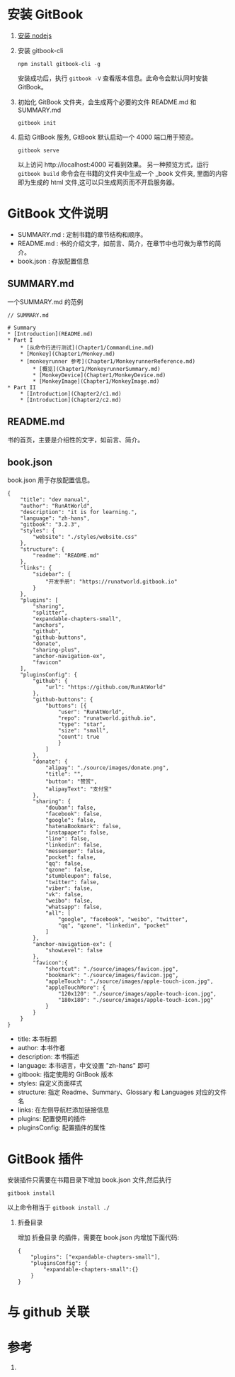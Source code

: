 # 安装 GitBook

1. [安装 nodejs](../dev/webui/nodejs.md)

1. 安装 gitbook-cli
    ```
    npm install gitbook-cli -g
    ```

    安装成功后，执行 `gitbook -V` 查看版本信息。此命令会默认同时安装 GitBook。

1. 初始化 GitBook 文件夹，会生成两个必要的文件 README.md 和 SUMMARY.md

    ```
    gitbook init
    ```

1. 启动 GitBook 服务, GitBook 默认启动一个 4000 端口用于预览。
    ```
    gitbook serve
    ```
    
    以上访问 http://localhost:4000 可看到效果。
    另一种预览方式，运行 `gitbook build` 命令会在书籍的文件夹中生成一个 _book 文件夹, 里面的内容即为生成的 html 文件,这可以只生成网页而不开启服务器。

# GitBook 文件说明

+ SUMMARY.md : 定制书籍的章节结构和顺序。
+ README.md : 书的介绍文字，如前言、简介，在章节中也可做为章节的简介。
+ book.json : 存放配置信息

## SUMMARY.md

一个SUMMARY.md 的范例

```
// SUMMARY.md

# Summary
* [Introduction](README.md)
* Part I
    * [从命令行进行测试](Chapter1/CommandLine.md)
    * [Monkey](Chapter1/Monkey.md)
    * [monkeyrunner 参考](Chapter1/MonkeyrunnerReference.md)
        * [概览](Chapter1/MonkeyrunnerSummary.md)
        * [MonkeyDevice](Chapter1/MonkeyDevice.md)
        * [MonkeyImage](Chapter1/MonkeyImage.md)
* Part II
    * [Introduction](Chapter2/c1.md)
    * [Introduction](Chapter2/c2.md)
```

## README.md
书的首页，主要是介绍性的文字，如前言、简介。

## book.json
book.json 用于存放配置信息。

```
{
    "title": "dev manual",
    "author": "RunAtWorld",
    "description": "it is for learning.",
    "language": "zh-hans",
    "gitbook": "3.2.3",
    "styles": {
        "website": "./styles/website.css"
    },
    "structure": {
        "readme": "README.md"
    },
    "links": {
        "sidebar": {
            "开发手册": "https://runatworld.gitbook.io"
        }
    },
    "plugins": [
        "sharing",
        "splitter",
        "expandable-chapters-small",
        "anchors",
        "github",
        "github-buttons",
        "donate",
        "sharing-plus",
        "anchor-navigation-ex",
        "favicon"
    ],
    "pluginsConfig": {
        "github": {
            "url": "https://github.com/RunAtWorld"
        },
        "github-buttons": {
            "buttons": [{
                "user": "RunAtWorld",
                "repo": "runatworld.github.io",
                "type": "star",
                "size": "small",
                "count": true
                }
            ]
        },
        "donate": {
            "alipay": "./source/images/donate.png",
            "title": "",
            "button": "赞赏",
            "alipayText": "支付宝"
        },
        "sharing": {
            "douban": false,
            "facebook": false,
            "google": false,
            "hatenaBookmark": false,
            "instapaper": false,
            "line": false,
            "linkedin": false,
            "messenger": false,
            "pocket": false,
            "qq": false,
            "qzone": false,
            "stumbleupon": false,
            "twitter": false,
            "viber": false,
            "vk": false,
            "weibo": false,
            "whatsapp": false,
            "all": [
                "google", "facebook", "weibo", "twitter",
                "qq", "qzone", "linkedin", "pocket"
            ]
        },
        "anchor-navigation-ex": {
            "showLevel": false
        },
        "favicon":{
            "shortcut": "./source/images/favicon.jpg",
            "bookmark": "./source/images/favicon.jpg",
            "appleTouch": "./source/images/apple-touch-icon.jpg",
            "appleTouchMore": {
                "120x120": "./source/images/apple-touch-icon.jpg",
                "180x180": "./source/images/apple-touch-icon.jpg"
            }
        }
    }
}
```

+ title: 本书标题
+ author: 本书作者
+ description: 本书描述
+ language: 本书语言，中文设置 "zh-hans" 即可
+ gitbook: 指定使用的 GitBook 版本
+ styles: 自定义页面样式
+ structure: 指定 Readme、Summary、Glossary 和 Languages 对应的文件名
+ links: 在左侧导航栏添加链接信息
+ plugins: 配置使用的插件
+ pluginsConfig: 配置插件的属性


# GitBook 插件

安装插件只需要在书籍目录下增加 book.json 文件,然后执行

```
gitbook install
```

以上命令相当于 `gitbook install ./`

1. 折叠目录 

    增加 折叠目录 的插件，需要在 book.json 内增加下面代码:
    ```
    {
        "plugins": ["expandable-chapters-small"],
        "pluginsConfig": {
            "expandable-chapters-small":{}
        }
    }
    ```

# 与 github 关联


# 参考
1. 
